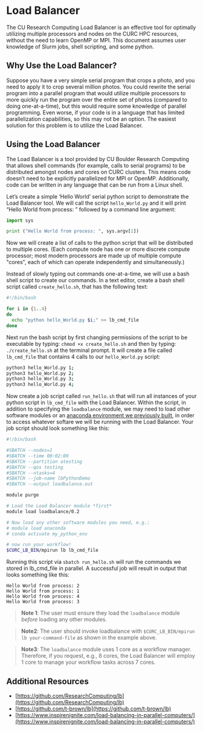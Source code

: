 # Load Balancer

The CU Research Computing Load Balancer is an effective tool for
optimally utilizing multiple processors and nodes on the CURC HPC
resources, without the need to learn OpenMP or MPI. This document
assumes user knowledge of Slurm jobs, shell scripting, and
some python.


## Why Use the Load Balancer?

Suppose you have a very simple serial program that crops a photo, and
you need to apply it to crop several million photos. You could rewrite
the serial program into a parallel program that would utilize multiple
processors to more quickly run the program over the entire set of
photos (compared to doing one-at-a-time), but this would require some
knowledge of parallel programming. Even worse, if your code is in a
language that has limited parallelization capabilities, so this may not
be an option. The easiest solution for this problem is to utilize the
Load Balancer.


## Using the Load Balancer

The Load Balancer is a tool provided by CU Boulder Research Computing
that allows shell commands (for example, calls to serial programs) to
be distributed amongst nodes and cores on CURC clusters. This means code
doesn’t need to be explicitly parallelized for MPI or
OpenMP. Additionally, code can be written in any language that can be
run from a Linux shell.

Let’s create a simple ‘Hello World’ serial python script to
demonstrate the Load Balancer tool. We will call the script
`hello_World.py` and it will print “Hello World from process: ”
followed by a command line argument:

```python
import sys

print ("Hello World from process: ", sys.argv[1])
```

Now we will create a list of calls to the python script that will be
distributed to multiple cores. (Each compute node has one or more
discrete compute processor; most modern processors are made up of
multiple compute "cores", each of which can operate independently and
simultaneously.)

Instead of slowly typing out commands one-at-a-time, we will use a
bash shell script to create our commands. In a text editor, create a
bash shell script called `create_hello.sh`, that has the following
text:

```bash
#!/bin/bash

for i in {1..4}
do
  echo "python hello_World.py $i;" >> lb_cmd_file
done
```

Next run the bash script by first changing permissions of the script
to be executable by typing: `chmod +x create_hello.sh` and then by
typing: `./create_hello.sh` at the terminal prompt. It will create a
file called `lb_cmd_file` that contains 4 calls to our
`hello_World.py` script:

```bash
python3 hello_World.py 1;
python3 hello_World.py 2;
python3 hello_World.py 3;
python3 hello_World.py 4;
```

Now create a job script called `run_hello.sh` that will run all instances of your python script in `lb_cmd_file` with the Load Balancer. Within the script, in addition to specifying the `loadbalance` module, we may need to load other software modules or an [anaconda environment we previously built](./python.md), in order to access whatever softare we will be running with the Load Balancer. Your job script should look something like this:

```bash
#!/bin/bash

#SBATCH --nodes=1
#SBATCH --time 00:02:00
#SBATCH --partition atesting
#SBATCH --qos testing
#SBATCH --ntasks=4
#SBATCH --job-name lbPythonDemo
#SBATCH --output loadbalance.out

module purge

# Load the Load Balancer module *first*
module load loadbalance/0.2

# Now load any other software modules you need, e.g.:
# module load anaconda 
# conda activate my_python_env

# now run your workflow! 
$CURC_LB_BIN/mpirun lb lb_cmd_file
```

Running this script via `sbatch run_hello.sh` will run the commands we stored in
lb_cmd_file in parallel. A successful job will result in output that
looks something like this:

```
Hello World from process: 2
Hello World from process: 1
Hello World from process: 4
Hello World from process: 3
```

> __Note 1__: The user must ensure they load the `loadbalance` module _before_ loading any other modules.

> __Note2__: The user should invoke loadbalance with `$CURC_LB_BIN/mpirun lb your-command-file` as shown in the example above.  

> __Note3__: The `loadbalance` module uses 1 core as a workflow manager.  Therefore, if you request, e.g., 8 cores, the Load Balancer will employ 1 core to manage your workflow tasks across 7 cores.

## Additional Resources

* [https://github.com/ResearchComputing/lb](https://github.com/ResearchComputing/lb)
* [https://github.com/t-brown/lb](https://github.com/t-brown/lb)
* [https://www.inspirenignite.com/load-balancing-in-parallel-computers/](https://www.inspirenignite.com/load-balancing-in-parallel-computers/)


